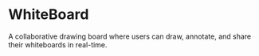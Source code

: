 # WhiteBoard
A collaborative drawing board where users can draw, annotate, and share their whiteboards in real-time.
